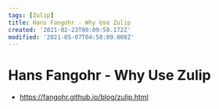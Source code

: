 ```yaml
---
tags: [Zulip]
title: Hans Fangohr - Why Use Zulip
created: '2021-02-23T00:09:58.172Z'
modified: '2021-05-07T04:50:09.008Z'
---
```


# Hans Fangohr - Why Use Zulip

* https://fangohr.github.io/blog/zulip.html

